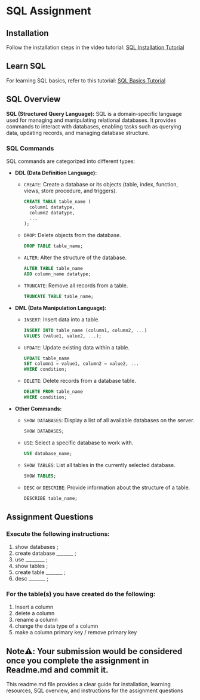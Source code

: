 # SQL Assignment

## Installation

Follow the installation steps in the video tutorial: [SQL Installation Tutorial](https://www.youtube.com/watch?v=Sfvpgu9ID2Q)

## Learn SQL

For learning SQL basics, refer to this tutorial: [SQL Basics Tutorial](https://www.youtube.com/watch?v=hlGoQC332VM)

## SQL Overview

**SQL (Structured Query Language):**
SQL is a domain-specific language used for managing and manipulating relational databases. It provides commands to interact with databases, enabling tasks such as querying data, updating records, and managing database structure.

### SQL Commands

SQL commands are categorized into different types:

- **DDL (Data Definition Language):**
  - `CREATE`: Create a database or its objects (table, index, function, views, store procedure, and triggers).
    ```sql
    CREATE TABLE table_name (
      column1 datatype,
      column2 datatype,
      ...
    );
    ```
  - `DROP`: Delete objects from the database.
    ```sql
    DROP TABLE table_name;
    ```
  - `ALTER`: Alter the structure of the database.
    ```sql
    ALTER TABLE table_name
    ADD column_name datatype;
    ```
  - `TRUNCATE`: Remove all records from a table.
    ```sql
    TRUNCATE TABLE table_name;
    ```

- **DML (Data Manipulation Language):**
  - `INSERT`: Insert data into a table.
    ```sql
    INSERT INTO table_name (column1, column2, ...)
    VALUES (value1, value2, ...);
    ```
  - `UPDATE`: Update existing data within a table.
    ```sql
    UPDATE table_name
    SET column1 = value1, column2 = value2, ...
    WHERE condition;
    ```
  - `DELETE`: Delete records from a database table.
    ```sql
    DELETE FROM table_name
    WHERE condition;
    ```

- **Other Commands:**
  - `SHOW DATABASES`: Display a list of all available databases on the server.
    ```sql
    SHOW DATABASES;
    ```
  - `USE`: Select a specific database to work with.
    ```sql
    USE database_name;
    ```
  - `SHOW TABLES`: List all tables in the currently selected database.
    ```sql
    SHOW TABLES;
    ```
  - `DESC` or `DESCRIBE`: Provide information about the structure of a table.
    ```sql
    DESCRIBE table_name;
    ```

## Assignment Questions

### Execute the following instructions:

1. show databases ;
2. create database _______ ;
3. use ________ ;
4. show tables ;
5. create table _______ ;
6. desc _______ ;

### For the table(s) you have created do the following:
1. Insert a column
2. delete a column
3. rename a column
4. change the data type of a column
5. make a column primary key / remove primary key


## Note⚠️: Your submission would be considered once you complete the assignment in Readme.md and commit it.
This readme.md file provides a clear guide for installation, learning resources, SQL overview, and instructions for the assignment questions
